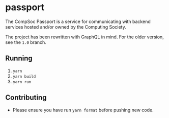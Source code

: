 # passport

The CompSoc Passport is a service for communicating with backend services hosted and/or owned by the Computing Society.

The project has been rewritten with GraphQL in mind.
For the older version, see the `1.0` branch.

## Running

1. `yarn`
2. `yarn build`
3. `yarn run`

## Contributing

- Please ensure you have run `yarn format` before pushing new code.
